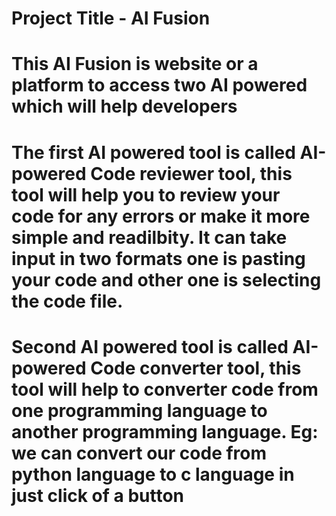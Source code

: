 # Project Title - AI Fusion 
# This AI Fusion is website or a platform to access two AI powered which will help developers  
  # The first AI powered tool is called AI-powered Code reviewer tool, this tool will help you to review your code for any errors or make it more simple and readilbity. It can take input in two formats one is pasting your code and other one        is selecting the code file.
  # Second AI powered tool is called AI-powered Code converter tool, this tool will help to converter code from one programming language to another programming language. Eg: we can convert our code from python language to c language in just click of a button 
